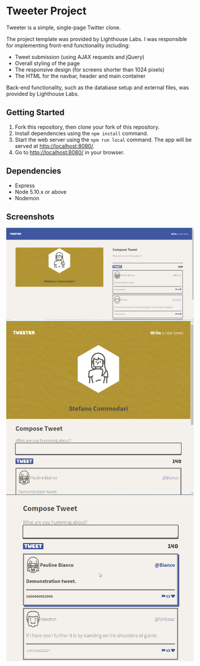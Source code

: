 # Tweeter Project

Tweeter is a simple, single-page Twitter clone.

The project template was provided by Lighthouse Labs. I was responsible for implementing front-end functionality including:
  - Tweet submission (using AJAX requests and jQuery)
  - Overall styling of the page
  - The responsive design (for screens shorter than 1024 pixels)
  - The HTML for the navbar, header and main container

Back-end functionality, such as the database setup and external files, was provided by Lighthouse Labs.

## Getting Started

1. Fork this repository, then clone your fork of this repository.
2. Install dependencies using the `npm install` command.
3. Start the web server using the `npm run local` command. The app will be served at <http://localhost:8080/>.
4. Go to <http://localhost:8080/> in your browser.

## Dependencies

- Express
- Node 5.10.x or above
- Nodemon

## Screenshots

!["Default layout with example tweet"](https://github.com/Stef50S/tweeter/blob/master/docs/example-tweet.png?raw=true)
!["Page layout when screen width is less than 1024 pixels"](https://github.com/Stef50S/tweeter/blob/master/docs/smaller-screen.png?raw=true)
!["Shadow effect when mouse hovers over a tweet"](https://github.com/Stef50S/tweeter/blob/master/docs/tweet-hover.png?raw=true)